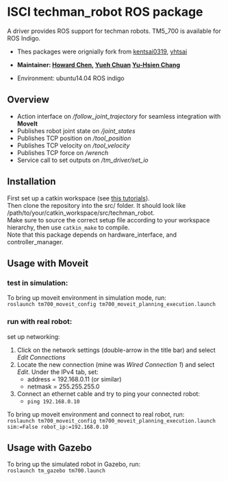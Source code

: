 # ISCI techman_robot ROS package
A driver provides ROS support for techman robots. TM5_700 is available for ROS Indigo.  

- Thes packages were orignially fork from [kentsai0319](https://github.com/kentsai0319), [yhtsai](https://github.com/yhtsai)

- **Maintainer: [Howard Chen](https://github.com/s880367), [Yueh Chuan](https://github.com/YuehChuan) [Yu-Hsien Chang](https://github.com/TacoHsien)**

- Environment: ubuntu14.04 ROS indigo 


## Overview

* Action interface on */follow\_joint\_trajectory* for seamless integration with __MoveIt__
* Publishes robot joint state on */joint\_states*
* Publishes TCP position on */tool\_position*
* Publishes TCP velocity on */tool\_velocity*
* Publishes TCP force on */wrench*
* Service call to set outputs on */tm\_driver/set\_io*


## Installation
First set up a catkin workspace (see [this tutorials](http://wiki.ros.org/catkin/Tutorials)).  
Then clone the repository into the src/ folder. It should look like  /path/to/your/catkin_workspace/src/techman_robot.  
Make sure to source the correct setup file according to your workspace hierarchy, then use ```catkin_make``` to compile.  
Note that this package depends on hardware_interface, and controller_manager.  


## Usage with Moveit

### test in simulation:

To bring up moveit environment in simulation mode, run:  
```roslaunch tm700_moveit_config tm700_moveit_planning_execution.launch```

### run with real robot:

set up networking:

1. Click on the network settings (double-arrow in the title bar) and select *Edit Connections*
2. Locate the new connection (mine was *Wired Connection 1*) and select *Edit*. Under the IPv4 tab, set:
    * address = 192.168.0.11 (or similar)
    * netmask = 255.255.255.0
3. Connect an ethernet cable and try to ping your connected robot:
    * ```ping 192.168.0.10```

To bring up moveit environment and connect to real robot, run:  
```roslaunch tm700_moveit_config tm700_moveit_planning_execution.launch sim:=False robot_ip:=192.168.0.10```


## Usage with Gazebo
To bring up the simulated robot in Gazebo, run:  
```roslaunch tm_gazebo tm700.launch```




